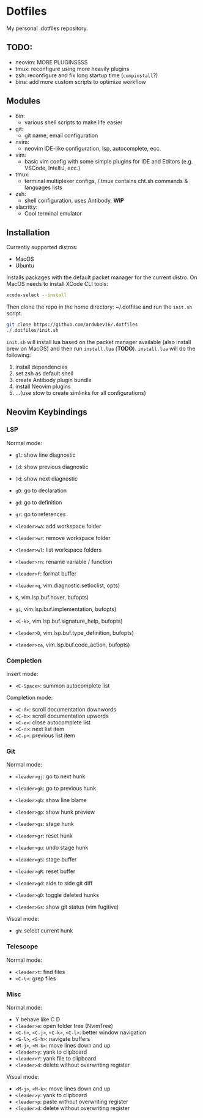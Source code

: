 # Dotfiles

My personal .dotfiles repository.

## TODO:

- neovim: MORE PLUGINSSSS
- tmux: reconfigure using more heavily plugins
- zsh: reconfigure and fix long startup time (`compinstall`?)
- bins: add more custom scripts to optimize workflow

## Modules

- bin:
  - various shell scripts to make life easier
- git:
  - git name, email configuration
- nvim:
  - neovim IDE-like configuration, lsp, autocomplete, ecc.
- vim:
  - basic vim config with some simple plugins for IDE and Editors (e.g. VSCode, IntelliJ, ecc.)
- tmux:
  - terminal multiplexer configs, /.tmux contains cht.sh commands & languages lists
- zsh:
  - shell configuration, uses Antibody, **WIP**
- alacritty:
  - Cool terminal emulator

## Installation

Currently supported distros:

- MacOS
- Ubuntu

Installs packages with the default packet manager for the current distro. On MacOS needs to install XCode CLI tools:

```bash
xcode-select --install
```

Then clone the repo in the home directory: ~/.dotfilse and run the `init.sh` script.

```bash
git clone https://github.com/ardubev16/.dotfiles
./.dotfiles/init.sh
```

`init.sh` will install lua based on the packet manager available (also install brew on MacOS) and then run `install.lua` (**TODO**).
`install.lua` will do the following:

1. install dependencies
1. set zsh as default shell
1. create Antibody plugin bundle
1. install Neovim plugins
1. ...(use stow to create simlinks for all configurations)

## Neovim Keybindings

### LSP

Normal mode:

- `gl`: show line diagnostic
- `[d`: show previous diagnostic
- `]d`: show next diagnostic
- `gD`: go to declaration
- `gd`: go to definition
- `gr`: go to references
- `<leader>wa`: add workspace folder
- `<leader>wr`: remove workspace folder
- `<leader>wl`: list workspace folders
- `<leader>rn`: rename variable / function
- `<leader>f`: format buffer


- `<leader>q`, vim.diagnostic.setloclist, opts)
- `K`, vim.lsp.buf.hover, bufopts)
- `gi`, vim.lsp.buf.implementation, bufopts)
- `<C-k>`, vim.lsp.buf.signature_help, bufopts)
- `<leader>D`, vim.lsp.buf.type_definition, bufopts)
- `<leader>ca`, vim.lsp.buf.code_action, bufopts)

### Completion

Insert mode:

- `<C-Space>`: summon autocomplete list

Completion mode:

- `<C-f>`: scroll documentation downwords
- `<C-b>`: scroll documentation upwords
- `<C-e>`: close autocomplete list
- `<C-n>`: next list item
- `<C-p>`: previous list item

### Git

Normal mode:

- `<leader>gj`: go to next hunk
- `<leader>gk`: go to previous hunk
- `<leader>gb`: show line blame
- `<leader>gp`: show hunk preview
- `<leader>gs`: stage hunk
- `<leader>gr`: reset hunk
- `<leader>gu`: undo stage hunk
- `<leader>gS`: stage buffer
- `<leader>gR`: reset buffer
- `<leader>gd`: side to side git diff
- `<leader>gD`: toggle deleted hunks


- `<leader>Gs`: show git status (vim fugitive)

Visual mode:

- `gh`: select current hunk

### Telescope

Normal mode:

- `<leader>t`: find files
- `<C-t>`: grep files

### Misc

Normal mode:

- Y behave like C D
- `<leader>e`: open folder tree (NvimTree)
- `<C-h>`, `<C-j>`, `<C-k>`, `<C-l>`: better window navigation
- `<S-l>`, `<S-h>`: navigate buffers
- `<M-j>`, `<M-k>`: move lines down and up
- `<leader>y`: yank to clipboard
- `<leader>Y`: yank file to clipboard
- `<leader>d`: delete without overwriting register

Visual mode:

- `<M-j>`, `<M-k>`: move lines down and up
- `<leader>y`: yank to clipboard
- `<leader>p`: paste without overwriting register
- `<leader>d`: delete without overwriting register
